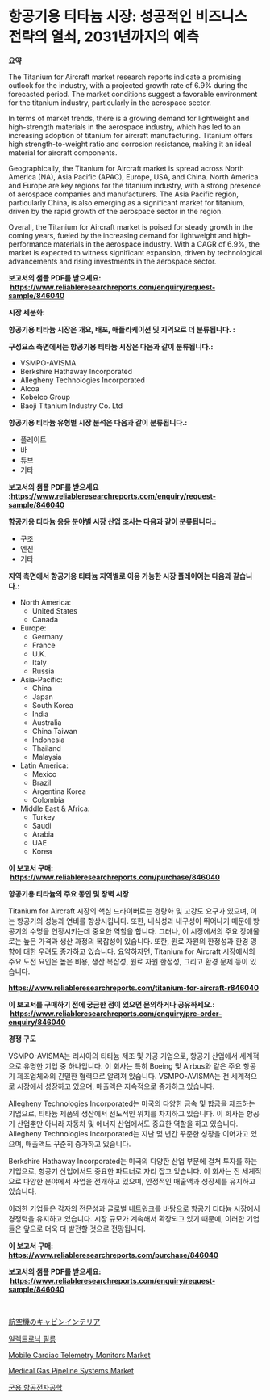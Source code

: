 <p><h1>항공기용 티타늄 시장: 성공적인 비즈니스 전략의 열쇠, 2031년까지의 예측</h1></p><p><strong>요약</strong></p>
<p><p>The Titanium for Aircraft market research reports indicate a promising outlook for the industry, with a projected growth rate of 6.9% during the forecasted period. The market conditions suggest a favorable environment for the titanium industry, particularly in the aerospace sector.</p><p>In terms of market trends, there is a growing demand for lightweight and high-strength materials in the aerospace industry, which has led to an increasing adoption of titanium for aircraft manufacturing. Titanium offers high strength-to-weight ratio and corrosion resistance, making it an ideal material for aircraft components.</p><p>Geographically, the Titanium for Aircraft market is spread across North America (NA), Asia Pacific (APAC), Europe, USA, and China. North America and Europe are key regions for the titanium industry, with a strong presence of aerospace companies and manufacturers. The Asia Pacific region, particularly China, is also emerging as a significant market for titanium, driven by the rapid growth of the aerospace sector in the region.</p><p>Overall, the Titanium for Aircraft market is poised for steady growth in the coming years, fueled by the increasing demand for lightweight and high-performance materials in the aerospace industry. With a CAGR of 6.9%, the market is expected to witness significant expansion, driven by technological advancements and rising investments in the aerospace sector.</p></p>
<p><strong>보고서의 샘플 PDF를 받으세요: &nbsp;<a href="https://www.reliableresearchreports.com/enquiry/request-sample/846040">https://www.reliableresearchreports.com/enquiry/request-sample/846040</a></strong></p>
<p><strong>시장 세분화:</strong></p>
<p><strong> 항공기용 티타늄 시장은 개요, 배포, 애플리케이션 및 지역으로 더 분류됩니다. :</strong></p>
<p><strong>구성요소 측면에서는 항공기용 티타늄 시장은 다음과 같이 분류됩니다.:</strong></p>
<p><ul><li>VSMPO-AVISMA</li><li>Berkshire Hathaway Incorporated</li><li>Allegheny Technologies Incorporated</li><li>Alcoa</li><li>Kobelco Group</li><li>Baoji Titanium Industry Co. Ltd</li></ul></p>
<p><strong> 항공기용 티타늄 유형별 시장 분석은 다음과 같이 분류됩니다.:</strong></p>
<p><ul><li>플레이트</li><li>바</li><li>튜브</li><li>기타</li></ul></p>
<p><strong>보고서의 샘플 PDF를 받으세요 :<a href="https://www.reliableresearchreports.com/enquiry/request-sample/846040">https://www.reliableresearchreports.com/enquiry/request-sample/846040</a></strong></p>
<p><strong> 항공기용 티타늄 응용 분야별 시장 산업 조사는 다음과 같이 분류됩니다.:</strong></p>
<p><ul><li>구조</li><li>엔진</li><li>기타</li></ul></p>
<p><strong>지역 측면에서 항공기용 티타늄 지역별로 이용 가능한 시장 플레이어는 다음과 같습니다.:</strong></p>
<p><ul>
    <li>
        North America:
        <ul>
            <li>United States</li>
            <li>Canada</li>
        </ul>
    </li>
    <li>
        Europe:
        <ul>
            <li>Germany</li>
            <li>France</li>
            <li>U.K.</li>
            <li>Italy</li>
            <li>Russia</li>
        </ul>
    </li>
    <li>
        Asia-Pacific:
        <ul>
            <li>China</li>
            <li>Japan</li>
            <li>South Korea</li>
            <li>India</li>
            <li>Australia</li>
            <li>China Taiwan</li>
            <li>Indonesia</li>
            <li>Thailand</li>
            <li>Malaysia</li>
        </ul>
    </li>
    <li>
        Latin America:
        <ul>
            <li>Mexico</li>
            <li>Brazil</li>
            <li>Argentina Korea</li>
            <li>Colombia</li>
        </ul>
    </li>
    <li>
        Middle East & Africa:
        <ul>
            <li>Turkey</li>
            <li>Saudi</li>
            <li>Arabia</li>
            <li>UAE</li>
            <li>Korea</li>
        </ul>
    </li>
    </ul></p>
<p><strong>이 보고서 구매: &nbsp;<a href="https://www.reliableresearchreports.com/purchase/846040">https://www.reliableresearchreports.com/purchase/846040</a></strong></p>
<p><strong>항공기용 티타늄의 주요 동인 및 장벽 시장</strong></p>
<p><p>Titanium for Aircraft 시장의 핵심 드라이버로는 경량화 및 고강도 요구가 있으며, 이는 항공기의 성능과 연비를 향상시킵니다. 또한, 내식성과 내구성이 뛰어나기 때문에 항공기의 수명을 연장시키는데 중요한 역할을 합니다. 그러나, 이 시장에서의 주요 장애물로는 높은 가격과 생산 과정의 복잡성이 있습니다. 또한, 원료 자원의 한정성과 환경 영향에 대한 우려도 증가하고 있습니다. 요약하자면, Titanium for Aircraft 시장에서의 주요 도전 요인은 높은 비용, 생산 복잡성, 원료 자원 한정성, 그리고 환경 문제 등이 있습니다.</p></p>
<p><strong><a href="https://www.reliableresearchreports.com/titanium-for-aircraft-r846040">https://www.reliableresearchreports.com/titanium-for-aircraft-r846040</a></strong></p>
<p><strong>이 보고서를 구매하기 전에 궁금한 점이 있으면 문의하거나 공유하세요.: &nbsp;<a href="https://www.reliableresearchreports.com/enquiry/pre-order-enquiry/846040">https://www.reliableresearchreports.com/enquiry/pre-order-enquiry/846040</a></strong></p>
<p><strong>경쟁 구도</strong></p>
<p><p>VSMPO-AVISMA는 러시아의 티타늄 제조 및 가공 기업으로, 항공기 산업에서 세계적으로 유명한 기업 중 하나입니다. 이 회사는 특히 Boeing 및 Airbus와 같은 주요 항공기 제조업체와의 긴밀한 협력으로 알려져 있습니다. VSMPO-AVISMA는 전 세계적으로 시장에서 성장하고 있으며, 매출액은 지속적으로 증가하고 있습니다.</p><p>Allegheny Technologies Incorporated는 미국의 다양한 금속 및 합금을 제조하는 기업으로, 티타늄 제품의 생산에서 선도적인 위치를 차지하고 있습니다. 이 회사는 항공기 산업뿐만 아니라 자동차 및 에너지 산업에서도 중요한 역할을 하고 있습니다. Allegheny Technologies Incorporated는 지난 몇 년간 꾸준한 성장을 이어가고 있으며, 매출액도 꾸준히 증가하고 있습니다.</p><p>Berkshire Hathaway Incorporated는 미국의 다양한 산업 부문에 걸쳐 투자를 하는 기업으로, 항공기 산업에서도 중요한 파트너로 자리 잡고 있습니다. 이 회사는 전 세계적으로 다양한 분야에서 사업을 전개하고 있으며, 안정적인 매출액과 성장세를 유지하고 있습니다.</p><p>이러한 기업들은 각자의 전문성과 글로벌 네트워크를 바탕으로 항공기 티타늄 시장에서 경쟁력을 유지하고 있습니다. 시장 규모가 계속해서 확장되고 있기 때문에, 이러한 기업들은 앞으로 더욱 더 발전할 것으로 전망됩니다.</p></p>
<p><strong>이 보고서 구매: &nbsp; <a href="https://www.reliableresearchreports.com/purchase/846040">https://www.reliableresearchreports.com/purchase/846040</a></strong></p>
<p><strong>보고서의 샘플 PDF를 받으세요: &nbsp;<a href="https://www.reliableresearchreports.com/enquiry/request-sample/846040">https://www.reliableresearchreports.com/enquiry/request-sample/846040</a></strong><strong></strong></p>
<p>&nbsp;</p>
<p><p><a href="https://medium.com/@kelscdowell78456/%E8%88%AA%E7%A9%BA%E6%A9%9F%E3%82%AD%E3%83%A3%E3%83%93%E3%83%B3%E3%82%A4%E3%83%B3%E3%83%86%E3%83%AA%E3%82%A2%E5%B8%82%E5%A0%B4%E3%81%AE%E8%A6%8F%E6%A8%A1-cagr-%E3%83%88%E3%83%AC%E3%83%B3%E3%83%892024-2030-f4ace7d42d4f">航空機のキャビンインテリア</a></p><p><a href="https://medium.com/@cierrahayes645/%EC%A0%84%EC%9E%90-%ED%95%84%EB%A6%84-%EC%8B%9C%EC%9E%A5-%EC%8B%9C%EC%9E%A5-cagr-%EC%8B%9C%EC%9E%A5-%EB%8F%99%ED%96%A5-%EB%B0%8F-%EC%84%B1%EC%9E%A5-%EC%A0%84%EB%9E%B5%EC%97%90-%EB%8C%80%ED%95%9C-%ED%86%B5%EC%B0%B0%EB%A0%A5-19a2a7915925">일렉트로닉 필름</a></p><p><a href="https://github.com/nathandecarvalho/Market-Research-Report-List-3/blob/main/mobile-cardiac-telemetry-monitors-market.md">Mobile Cardiac Telemetry Monitors Market</a></p><p><a href="https://github.com/julyju69/Market-Research-Report-List-3/blob/main/medical-gas-pipeline-systems-market.md">Medical Gas Pipeline Systems Market</a></p><p><a href="https://medium.com/@emmettsaynford43546/%EA%B5%B0%EC%82%AC-%ED%95%AD%EA%B3%B5%EC%A0%84%EC%9E%90-%EC%8B%9C%EC%9E%A5-%EC%A7%80%ED%91%9C-%ED%95%B4%EB%8F%85-%EC%8B%9C%EC%9E%A5-%EC%A0%90%EC%9C%A0%EC%9C%A8-%EC%B6%94%EC%84%B8-%EB%B0%8F-%EC%84%B1%EC%9E%A5-%ED%8C%A8%ED%84%B4-c53abbe00a73">군용 항공전자공학</a></p></p>
